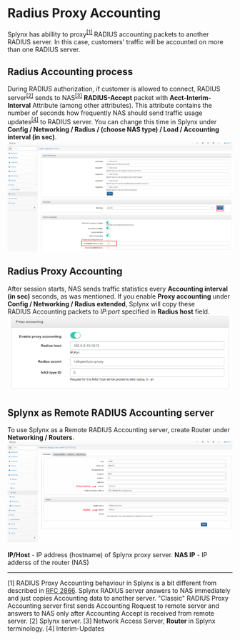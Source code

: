 Radius Proxy Accounting
=======================

Splynx has abillity to proxy<sup>[[1]](#one)</sup> RADIUS accounting packets to another RADIUS server. In this case, customers' traffic will be accounted on more than one RADIUS server.

## Radius Accounting process
During RADIUS authorization, if customer is allowed to connect, RADIUS server<sup>[[2]](#two)</sup> sends to NAS<sup>[[3]](#three)</sup> **RADIUS-Accept** packet with **Acct-Interim-Interval** Attribute (among other attributes). This attribute contains the number of seconds how frequently NAS should send traffic usage updates<sup>[[4]](#four)</sup> to RADIUS server.
You can change this time in Splynx under **Config / Networking / Radius / (choose NAS type) / Load / Accounting interval (in sec)**.
![(image)](1.png)
## Radius Proxy Accounting 
After session starts, NAS sends traffic statistics every **Accounting interval (in sec)** seconds, as was mentioned. If you enable **Proxy accounting** under **Config / Networking / Radius extended**, Splynx will copy these RADIUS Accounting packets to _IP:port_ specified in **Radius host** field.
![(image)](2.png)
## Splynx as Remote RADIUS Accounting server
To use Splynx as a Remote RADIUS Accounting server, create Router under **Networking / Routers**.
![(image)](3.png)

**IP/Host** - IP address (hostname) of Splynx proxy server.
**NAS IP** - IP adderss of the router (NAS)

***
<a name="one"></a>[1] RADIUS Proxy Accounting behaviour in Splynx is a bit different from described in [RFC 2866](https://tools.ietf.org/html/rfc2866). Splynx RADIUS server answers to NAS immediately and just copies Accounting data to another server. "Classic" RADIUS Proxy Accounting server first sends Accounting Request to remote server and answers to NAS only after Accounting Accept is received from remote server.
<a name="two"></a>[2] Splynx server.
<a name="three"></a>[3] Network Access Server, **Router** in Splynx terminology.
<a name="three"></a>[4] Interim-Updates 

